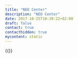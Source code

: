 ```yaml
---
title: "NEO Center"
description: "NEO Center"
date: 2017-10-25T10:39:22+02:00
draft: false
contact: true
contacthidden: true
mycontent: static
---
```

{{<partner-single
company="NEO Center"
type="si"
website="http://neoconsult.ru"
countrycode="RU"
city="Moscow"
description="NEO Center is a consulting company that brings value to its clients by developing and implementing business strategies, improving operational efficiency and assisting in digital transformation – leveraging both the traditional consulting techniques and modern IT solutions. "
siregion="emea"
level="basic"
logo="//images.ctfassets.net/vpidbgnakfvf/znRza271hpQ0QBiwK4I61/2142d41199dbdcda17fcebce5323bce7/neo_center_logo.png">}}